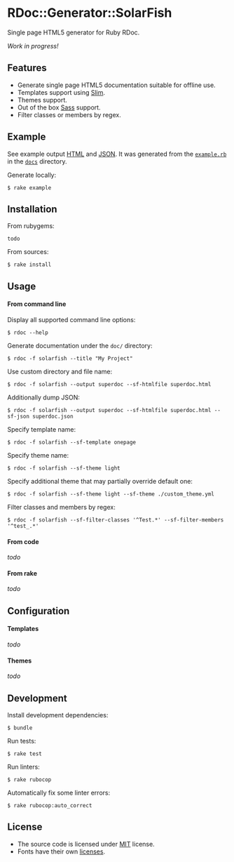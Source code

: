 # RDoc::Generator::SolarFish

Single page HTML5 generator for Ruby RDoc.

*Work in progress!*

## Features

* Generate single page HTML5 documentation suitable for offline use.
* Templates support using [Slim](http://slim-lang.com/).
* Themes support.
* Out of the box [Sass](http://sass-lang.com/) support.
* Filter classes or members by regex.

## Example

See example output [HTML](https://rbdoc.github.io/rdoc-generator-solarfish/example_output/) and [JSON](docs/example_output/index.json). It was generated from the [`example.rb`](docs/example.rb) in the [`docs`](docs) directory.

Generate locally:

```
$ rake example
```

## Installation

From rubygems:

```
todo
```

From sources:

```
$ rake install
```

## Usage

#### From command line

Display all supported command line options:

```
$ rdoc --help
```

Generate documentation under the `doc/` directory:

```
$ rdoc -f solarfish --title "My Project"
```

Use custom directory and file name:

```
$ rdoc -f solarfish --output superdoc --sf-htmlfile superdoc.html
```

Additionally dump JSON:

```
$ rdoc -f solarfish --output superdoc --sf-htmlfile superdoc.html --sf-json superdoc.json
```

Specify template name:

```
$ rdoc -f solarfish --sf-template onepage
```

Specify theme name:

```
$ rdoc -f solarfish --sf-theme light
```

Specify additional theme that may partially override default one:

```
$ rdoc -f solarfish --sf-theme light --sf-theme ./custom_theme.yml
```

Filter classes and members by regex:

```
$ rdoc -f solarfish --sf-filter-classes '^Test.*' --sf-filter-members '^test_.*'
```

#### From code

*todo*

#### From rake

*todo*

## Configuration

#### Templates

*todo*

#### Themes

*todo*

## Development

Install development dependencies:

```
$ bundle
```

Run tests:

```
$ rake test
```

Run linters:

```
$ rake rubocop
```

Automatically fix some linter errors:

```
$ rake rubocop:auto_correct
```

## License

* The source code is licensed under [MIT](LICENSE) license.
* Fonts have their own [licenses](data/rdoc-generator-solarfish/themes/common/fonts).
